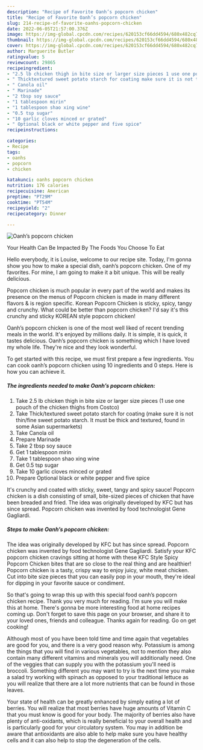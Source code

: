 ```yaml
---
description: "Recipe of Favorite Oanh’s popcorn chicken"
title: "Recipe of Favorite Oanh’s popcorn chicken"
slug: 214-recipe-of-favorite-oanhs-popcorn-chicken
date: 2022-06-05T21:57:00.376Z
image: https://img-global.cpcdn.com/recipes/620153cf66dd4594/680x482cq70/oanhs-popcorn-chicken-recipe-main-photo.jpg
thumbnail: https://img-global.cpcdn.com/recipes/620153cf66dd4594/680x482cq70/oanhs-popcorn-chicken-recipe-main-photo.jpg
cover: https://img-global.cpcdn.com/recipes/620153cf66dd4594/680x482cq70/oanhs-popcorn-chicken-recipe-main-photo.jpg
author: Marguerite Butler
ratingvalue: 5
reviewcount: 29865
recipeingredient:
- "2.5 lb chicken thigh in bite size or larger size pieces 1 use one pouch of the chicken thighs from Costco"
- " Thicktextured sweet potato starch for coating make sure it is not thinfine sweet potato starch It must be thick and textured found in some Asian supermarkets"
- " Canola oil"
- " Marinade"
- "2 tbsp soy sauce"
- "1 tablespoon mirin"
- "1 tablespoon shao xing wine"
- "0.5 tsp sugar"
- "10 garlic cloves minced or grated"
- " Optional black or white pepper and five spice"
recipeinstructions:

categories:
- Recipe
tags:
- oanhs
- popcorn
- chicken

katakunci: oanhs popcorn chicken 
nutrition: 176 calories
recipecuisine: American
preptime: "PT29M"
cooktime: "PT54M"
recipeyield: "2"
recipecategory: Dinner

---
```



![Oanh’s popcorn chicken](https://img-global.cpcdn.com/recipes/620153cf66dd4594/680x482cq70/oanhs-popcorn-chicken-recipe-main-photo.jpg)

Your Health Can Be Impacted By The Foods You Choose To Eat

Hello everybody, it is Louise, welcome to our recipe site. Today, I'm gonna show you how to make a special dish, oanh’s popcorn chicken. One of my favorites. For mine, I am going to make it a bit unique. This will be really delicious.

Popcorn chicken is much popular in every part of the world and makes its presence on the menus of Popcorn chicken is made in many different flavors &amp; is region specific. Korean Popcorn Chicken is sticky, spicy, tangy and crunchy. What could be better than popcorn chicken? I&#39;d say it&#39;s this crunchy and sticky KOREAN style popcorn chicken!

Oanh’s popcorn chicken is one of the most well liked of recent trending meals in the world. It's enjoyed by millions daily. It is simple, it is quick, it tastes delicious. Oanh’s popcorn chicken is something which I have loved my whole life. They're nice and they look wonderful.


To get started with this recipe, we must first prepare a few ingredients. You can cook oanh’s popcorn chicken using 10 ingredients and 0 steps. Here is how you can achieve it.

<!--inarticleads1-->

##### The ingredients needed to make Oanh’s popcorn chicken:

1. Take 2.5 lb chicken thigh in bite size or larger size pieces (1 use one pouch of the chicken thighs from Costco)
1. Take  Thick/textured sweet potato starch for coating (make sure it is not thin/fine sweet potato starch. It must be thick and textured, found in some Asian supermarkets)
1. Take  Canola oil
1. Prepare  Marinade
1. Take 2 tbsp soy sauce
1. Get 1 tablespoon mirin
1. Take 1 tablespoon shao xing wine
1. Get 0.5 tsp sugar
1. Take 10 garlic cloves minced or grated
1. Prepare  Optional black or white pepper and five spice


It&#39;s crunchy and coated with sticky, sweet, tangy and spicy sauce! Popcorn chicken is a dish consisting of small, bite-sized pieces of chicken that have been breaded and fried. The idea was originally developed by KFC but has since spread. Popcorn chicken was invented by food technologist Gene Gagliardi. 

<!--inarticleads2-->

##### Steps to make Oanh’s popcorn chicken:



The idea was originally developed by KFC but has since spread. Popcorn chicken was invented by food technologist Gene Gagliardi. Satisfy your KFC popcorn chicken cravings sitting at home with these KFC Style Spicy Popcorn Chicken bites that are so close to the real thing and are healthier! Popcorn chicken is a tasty, crispy way to enjoy juicy, white meat chicken. Cut into bite size pieces that you can easily pop in your mouth, they&#39;re ideal for dipping in your favorite sauce or condiment. 

So that's going to wrap this up with this special food oanh’s popcorn chicken recipe. Thank you very much for reading. I'm sure you will make this at home. There's gonna be more interesting food at home recipes coming up. Don't forget to save this page on your browser, and share it to your loved ones, friends and colleague. Thanks again for reading. Go on get cooking!

Although most of you have been told time and time again that vegetables are good for you, and there is a very good reason why. Potassium is among the things that you will find in various vegetables, not to mention they also contain many different vitamins and minerals you will additionally need. One of the veggies that can supply you with the potassium you'll need is broccoli. Something different you may want to try is the next time you make a salad try working with spinach as opposed to your traditional lettuce as you will realize that there are a lot more nutrients that can be found in those leaves.

Your state of health can be greatly enhanced by simply eating a lot of berries. You will realize that most berries have huge amounts of Vitamin C that you must know is good for your body. The majority of berries also have plenty of anti-oxidants, which is really beneficial to your overall health and is particularly good for your circulatory system. You may in addition be aware that antioxidants are also able to help make sure you have healthy cells and it can also help to stop the degeneration of the cells.
